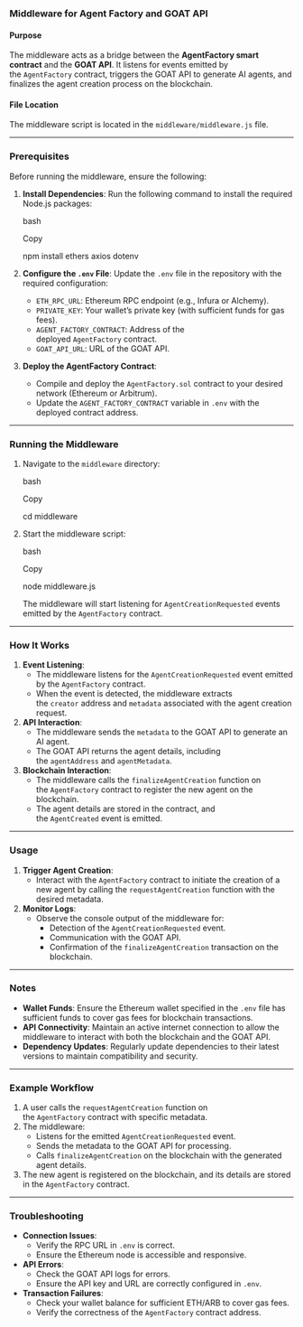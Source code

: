 ### **Middleware for Agent Factory and GOAT API**

#### **Purpose**

The middleware acts as a bridge between the **AgentFactory smart contract** and the **GOAT API**. It listens for events emitted by the `AgentFactory` contract, triggers the GOAT API to generate AI agents, and finalizes the agent creation process on the blockchain.

#### **File Location**

The middleware script is located in the `middleware/middleware.js` file.

* * *

### **Prerequisites**

Before running the middleware, ensure the following:

1.  **Install Dependencies**:
    Run the following command to install the required Node.js packages:

    bash

    Copy

    npm install ethers axios dotenv

2.  **Configure the `.env` File**:
    Update the `.env` file in the repository with the required configuration:

    -   `ETH_RPC_URL`: Ethereum RPC endpoint (e.g., Infura or Alchemy).
    -   `PRIVATE_KEY`: Your wallet’s private key (with sufficient funds for gas fees).
    -   `AGENT_FACTORY_CONTRACT`: Address of the deployed `AgentFactory` contract.
    -   `GOAT_API_URL`: URL of the GOAT API.
3.  **Deploy the AgentFactory Contract**:
    -   Compile and deploy the `AgentFactory.sol` contract to your desired network (Ethereum or Arbitrum).
    -   Update the `AGENT_FACTORY_CONTRACT` variable in `.env` with the deployed contract address.
* * *

### **Running the Middleware**

1.  Navigate to the `middleware` directory:

    bash

    Copy

    cd middleware

2.  Start the middleware script:

    bash

    Copy

    node middleware.js

    The middleware will start listening for `AgentCreationRequested` events emitted by the `AgentFactory` contract.

* * *

### **How It Works**

1.  **Event Listening**:
    -   The middleware listens for the `AgentCreationRequested` event emitted by the `AgentFactory` contract.
    -   When the event is detected, the middleware extracts the `creator` address and `metadata` associated with the agent creation request.
2.  **API Interaction**:
    -   The middleware sends the `metadata` to the GOAT API to generate an AI agent.
    -   The GOAT API returns the agent details, including the `agentAddress` and `agentMetadata`.
3.  **Blockchain Interaction**:
    -   The middleware calls the `finalizeAgentCreation` function on the `AgentFactory` contract to register the new agent on the blockchain.
    -   The agent details are stored in the contract, and the `AgentCreated` event is emitted.
* * *

### **Usage**

1.  **Trigger Agent Creation**:
    -   Interact with the `AgentFactory` contract to initiate the creation of a new agent by calling the `requestAgentCreation` function with the desired metadata.
2.  **Monitor Logs**:
    -   Observe the console output of the middleware for:
        -   Detection of the `AgentCreationRequested` event.
        -   Communication with the GOAT API.
        -   Confirmation of the `finalizeAgentCreation` transaction on the blockchain.
* * *

### **Notes**

-   **Wallet Funds**: Ensure the Ethereum wallet specified in the `.env` file has sufficient funds to cover gas fees for blockchain transactions.
-   **API Connectivity**: Maintain an active internet connection to allow the middleware to interact with both the blockchain and the GOAT API.
-   **Dependency Updates**: Regularly update dependencies to their latest versions to maintain compatibility and security.
* * *

### **Example Workflow**

1.  A user calls the `requestAgentCreation` function on the `AgentFactory` contract with specific metadata.
2.  The middleware:
    -   Listens for the emitted `AgentCreationRequested` event.
    -   Sends the metadata to the GOAT API for processing.
    -   Calls `finalizeAgentCreation` on the blockchain with the generated agent details.
3.  The new agent is registered on the blockchain, and its details are stored in the `AgentFactory` contract.
* * *

### **Troubleshooting**

-   **Connection Issues**:
    -   Verify the RPC URL in `.env` is correct.
    -   Ensure the Ethereum node is accessible and responsive.
-   **API Errors**:
    -   Check the GOAT API logs for errors.
    -   Ensure the API key and URL are correctly configured in `.env`.
-   **Transaction Failures**:
    -   Check your wallet balance for sufficient ETH/ARB to cover gas fees.
    -   Verify the correctness of the `AgentFactory` contract address.
